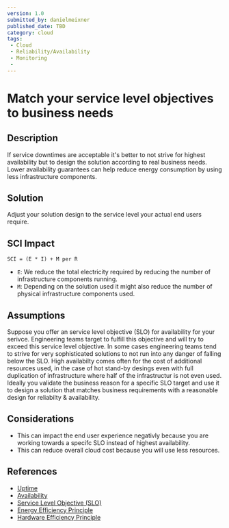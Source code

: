 ```yaml
---
version: 1.0
submitted_by: danielmeixner
published_date: TBD
category: cloud
tags: 
 - Cloud
 - Reliability/Availability
 - Monitoring
 -
---
```


# Match your service level objectives to business needs

## Description

If service downtimes are acceptable it's better to not strive for highest availability but to design the solution according to real business needs. Lower availability guarantees can help reduce energy consumption by using less infrastructure components.

## Solution

Adjust your solution design to the service level your actual end users require.

## SCI Impact

`SCI = (E * I) + M per R`  

- `E`: We reduce the total electricity required by reducing the number of infrastructure components running.
- `M`: Depending on the solution used it might also reduce the number of physical infrastructure components used.

## Assumptions

Suppose you offer an service level objective (SLO) for availability for your serivce. Engineering teams target to fulfill this objective and will try to exceed this service level objective. In some cases engineering teams tend to strive for very sophisticated solutions to not run into any danger of falling below the SLO.
High availabilty comes often for the cost of additional resources used, in the case of hot stand-by desings even with full duplication of infrastructure where half of the infrastructur is not even used.
Ideally you validate the business reason for a specific SLO target and use it to design a solution that matches business requirements with a reasonable design for reliabilty & availability.

## Considerations
- This can impact the end user experience negativly because you are working towards a specifc SLO instead of highest availability.
- This can reduce overall cloud cost because you will use less resources.

## References
- [Uptime](https://en.wikipedia.org/wiki/Uptime)
- [Availability](https://en.wikipedia.org/wiki/Availability_(system))
- [Service Level Objective (SLO)](https://en.wikipedia.org/wiki/Service-level_objective)
- [Energy Efficiency Principle](https://learn.greensoftware.foundation/practitioner/energy-efficiency/)
- [Hardware Efficiency Principle](https://learn.greensoftware.foundation/practitioner/hardware-efficiency/)
